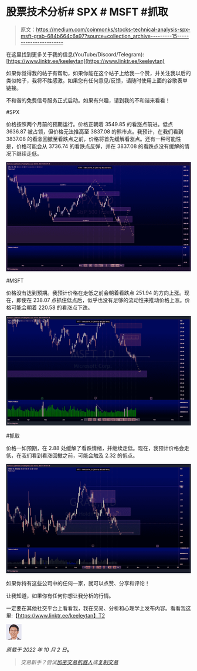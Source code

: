 # 股票技术分析# SPX # MSFT #抓取

> 原文：<https://medium.com/coinmonks/stocks-technical-analysis-spx-msft-grab-684b664c6a97?source=collection_archive---------15----------------------->

在这里找到更多关于我的信息(YouTube/Discord/Telegram):[https://www.linktr.ee/keeleytan](https://www.linktr.ee/keeleytan)

如果你觉得我的帖子有帮助，如果你能在这个帖子上给我一个赞，并关注我以后的类似帖子，我将不胜感激。如果您有任何意见/反馈，请随时使用上面的谷歌表单链接。

不和谐的免费信号服务正式启动。如果有兴趣，请到我的不和谐来看看！

#SPX

价格按照两个月前的预期运行。价格正朝着 3549.85 的看涨点前进。低点 3636.87 被占领，但价格无法推高至 3837.08 的熊市点。我预计，在我们看到 3837.08 的看涨回撤至看跌点之前，价格将首先缓解看涨点。还有一种可能性是，价格可能会从 3736.74 的看跌点反弹，并在 3837.08 的看跌点没有缓解的情况下继续走低。

![](img/29b4b2498f2af62901718d83a9a22cfc.png)

#MSFT

价格没有达到预期。我预计价格在走低之前会朝着看跌点 251.94 的方向上涨。现在，即使在 238.07 点抓住低点后，似乎也没有足够的流动性来推动价格上涨。价格可能会朝着 220.58 的看涨点下跌。

![](img/ef85006b576a6ec8f1577591278d4e7f.png)

#抓取

价格一如预期，在 2.88 处缓解了看跌情绪，并继续走低。现在，我预计价格会走低，在我们看到看涨回撤之前，可能会触及 2.32 的低点。

![](img/e8b55495ffd933cd51a28e4cf90e6c87.png)

如果你持有这些公司中的任何一家，就可以点赞、分享和评论！

让我知道，如果你有任何你想让我分析的行情。

一定要在其他社交平台上看看我，我在交易、分析和心理学上发布内容。看看我这里:【https://www.linktr.ee/keeleytan】T2

![](img/649c463888d87ecd724c68d6ea7fe8b9.png)

*原载于 2022 年 10 月 2 日*[](https://2minutesliteracy.wordpress.com/2022/10/02/stocks-technical-analysis-spx-msft-grab/)**。**

> *交易新手？尝试[加密交易机器人](/coinmonks/crypto-trading-bot-c2ffce8acb2a)或[复制交易](/coinmonks/top-10-crypto-copy-trading-platforms-for-beginners-d0c37c7d698c)*